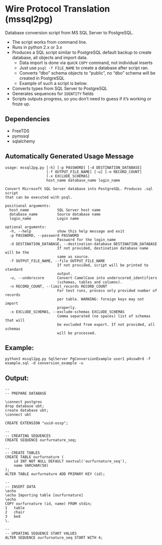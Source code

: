 # Wire Protocol Translation (mssql2pg) 

Database conversion script from MS SQL Server to PostgreSQL.
 * The script works from command line.
 * Runs in python 2.x or 3.x
 * Produces a SQL script similar to PostgreSQL default backup to create database, all objects and import data. 
	 * Data import is done via quick ```COPY``` command, not individual inserts
	 * Just use ```psql -f FILE_NAME``` to create a database after script ran.
	 * Converts “dbo” schema objects to “public”, no “dbo” schema will be created in PostgreSQL
	 * Example of such a script is below.
 * Converts types from SQL Server to PostgreSQL
 * Generates sequences for ```IDENTITY``` fields
 * Scripts outputs progress, so you don’t need to guess if it’s working or froze up.

## Dependencies
 * FreeTDS
 * pymssql
 * sqlalchemy

## Automatically Generated Usage Message
```
usage: mssql2pg.py [-h] [-p PASSWORD] [-d DESTINATION_DATABASE]
                   [-f OUTPUT_FILE_NAME] [-u] [-n RECORD_COUNT]
                   [-x EXCLUDE_SCHEMAS]
                   host_name database_name login_name

Convert Microsoft SQL Server database into PostgreSQL. Produces .sql script
that can be executed with psql.

positional arguments:
  host_name             SQL Server host name
  database_name         Source database name
  login_name            Login name

optional arguments:
  -h, --help            show this help message and exit
  -p PASSWORD, --password PASSWORD
                        Password for the login_name
  -d DESTINATION_DATABASE, --destination-database DESTINATION_DATABASE
                        If not provided, destination database name will be the
                        same as source.
  -f OUTPUT_FILE_NAME, --file OUTPUT_FILE_NAME
                        If not provided, script will be printed to standard
                        output.
  -u, --underscore      Convert CamelCase into underscored_identifiers
                        (schemas, tables and columns).
  -n RECORD_COUNT, --limit_records RECORD_COUNT
                        For test runs, process only provided number of records
                        per table. WARNING: foreign keys may not import
                        properly.
  -x EXCLUDE_SCHEMAS, --exclude-schemas EXCLUDE_SCHEMAS
                        Comma separated (no spaces) list of schemas that will
                        be excluded from export. If not provided, all schemas
                        will be processed.
```

## Example:
```
python3 mssql2pg.py SqlServer PgConversionExample user1 p4ssw0rd -f example.sql -d conversion_example -u
```

## Output:
```
--
-- PREPARE DATABASE

\connect postgres
drop database ubt;
create database ubt;
\connect ubt

CREATE EXTENSION "uuid-ossp";
        
--
-- CREATING SEQUENCES
CREATE SEQUENCE ourfurnature_seq;

--
-- CREATE TABLES
CREATE TABLE ourfurnature (
    id INT NOT NULL DEFAULT nextval('ourfurnature_seq'),
    name VARCHAR(50)
);
ALTER TABLE ourfurnature ADD PRIMARY KEY (id);

--
-- INSERT DATA
\echo
\echo Importing table [ourfurnature]
\echo
COPY ourfurnature (id, name) FROM stdin;
1	table
2	chair
3	bed
\.

--
-- UPDATING SEQUENCE START VALUES
ALTER SEQUENCE ourfurnature_seq START WITH 4;
```